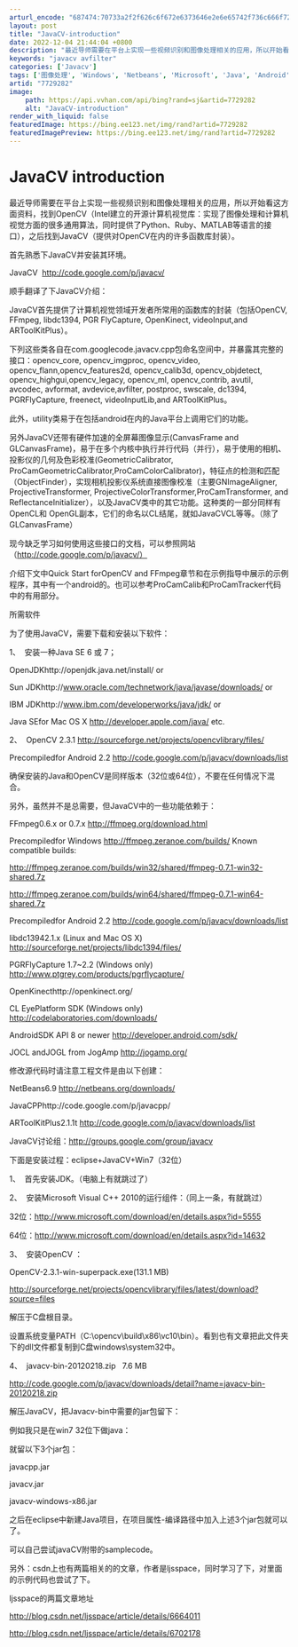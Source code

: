 ```yaml
---
arturl_encode: "687474:70733a2f2f626c6f672e6373646e2e6e65742f736c666f7263:652f61727469636c652f64657461696c732f37373239323832"
layout: post
title: "JavaCV-introduction"
date: 2022-12-04 21:44:04 +0800
description: "最近导师需要在平台上实现一些视频识别和图像处理相关的应用，所以开始看这方面资料，找到"
keywords: "javacv avfilter"
categories: ['Javacv']
tags: ['图像处理', 'Windows', 'Netbeans', 'Microsoft', 'Java', 'Android']
artid: "7729282"
image:
    path: https://api.vvhan.com/api/bing?rand=sj&artid=7729282
    alt: "JavaCV-introduction"
render_with_liquid: false
featuredImage: https://bing.ee123.net/img/rand?artid=7729282
featuredImagePreview: https://bing.ee123.net/img/rand?artid=7729282
---
```


# JavaCV introduction

最近导师需要在平台上实现一些视频识别和图像处理相关的应用，所以开始看这方面资料，找到OpenCV（Intel建立的开源计算机视觉库：实现了图像处理和计算机视觉方面的很多通用算法，同时提供了Python、Ruby、MATLAB等语言的接口），之后找到JavaCV（提供对OpenCV在内的许多函数库封装）。

首先熟悉下JavaCV并安装其环境。

JavaCV  http://code.google.com/p/javacv/

顺手翻译了下JavaCV介绍：

JavaCV首先提供了计算机视觉领域开发者所常用的函数库的封装（包括OpenCV, FFmpeg, libdc1394, PGR FlyCapture, OpenKinect, videoInput,and ARToolKitPlus）。

下列这些类各自在com.googlecode.javacv.cpp包命名空间中，并暴露其完整的接口：opencv\_core, opencv\_imgproc, opencv\_video, opencv\_flann,opencv\_features2d, opencv\_calib3d, opencv\_objdetect, opencv\_highgui,opencv\_legacy, opencv\_ml, opencv\_contrib, avutil, avcodec, avformat, avdevice,avfilter, postproc, swscale, dc1394, PGRFlyCapture, freenect, videoInputLib,and ARToolKitPlus。

此外，utility类易于在包括android在内的Java平台上调用它们的功能。

另外JavaCV还带有硬件加速的全屏幕图像显示(CanvasFrame and GLCanvasFrame)，易于在多个内核中执行并行代码（并行），易于使用的相机、投影仪的几何及色彩校准(GeometricCalibrator, ProCamGeometricCalibrator,ProCamColorCalibrator)，特征点的检测和匹配（ObjectFinder），实现相机投影仪系统直接图像校准（主要GNImageAligner, ProjectiveTransformer, ProjectiveColorTransformer,ProCamTransformer, and ReflectanceInitializer），以及JavaCV类中的其它功能。这种类的一部分同样有OpenCL和 OpenGL副本，它们的命名以CL结尾，就如JavaCVCL等等。（除了GLCanvasFrame）

现今缺乏学习如何使用这些接口的文档，可以参照网站（http://code.google.com/p/javacv/）

介绍下文中Quick Start forOpenCV and FFmpeg章节和在示例指导中展示的示例程序，其中有一个android的。也可以参考ProCamCalib和ProCamTracker代码中的有用部分。

所需软件

为了使用JavaCV，需要下载和安装以下软件：

1、  安装一种Java SE 6 或 7；

OpenJDKhttp://openjdk.java.net/install/ or

Sun JDKhttp://www.oracle.com/technetwork/java/javase/downloads/ or

IBM JDKhttp://www.ibm.com/developerworks/java/jdk/ or

Java SEfor Mac OS X http://developer.apple.com/java/ etc.

2、  OpenCV 2.3.1 http://sourceforge.net/projects/opencvlibrary/files/

Precompiledfor Android 2.2 http://code.google.com/p/javacv/downloads/list

确保安装的Java和OpenCV是同样版本（32位或64位），不要在任何情况下混合。

另外，虽然并不是总需要，但JavaCV中的一些功能依赖于：

FFmpeg0.6.x or 0.7.x http://ffmpeg.org/download.html

Precompiledfor Windows http://ffmpeg.zeranoe.com/builds/ Known compatible builds:

http://ffmpeg.zeranoe.com/builds/win32/shared/ffmpeg-0.7.1-win32-shared.7z

http://ffmpeg.zeranoe.com/builds/win64/shared/ffmpeg-0.7.1-win64-shared.7z

Precompiledfor Android 2.2 http://code.google.com/p/javacv/downloads/list

libdc13942.1.x (Linux and Mac OS X) http://sourceforge.net/projects/libdc1394/files/

PGRFlyCapture 1.7~2.2 (Windows only) http://www.ptgrey.com/products/pgrflycapture/

OpenKinecthttp://openkinect.org/

CL EyePlatform SDK (Windows only) http://codelaboratories.com/downloads/

AndroidSDK API 8 or newer http://developer.android.com/sdk/

JOCL andJOGL from JogAmp http://jogamp.org/

修改源代码时请注意工程文件是由以下创建：

NetBeans6.9 http://netbeans.org/downloads/

JavaCPPhttp://code.google.com/p/javacpp/

ARToolKitPlus2.1.1t http://code.google.com/p/javacv/downloads/list

JavaCV讨论组：http://groups.google.com/group/javacv

下面是安装过程：eclipse+JavaCV+Win7（32位）

1、  首先安装JDK。（电脑上有就跳过了）

2、  安装Microsoft Visual C++ 2010的运行组件：（同上一条，有就跳过）

32位：http://www.microsoft.com/download/en/details.aspx?id=5555

64位：http://www.microsoft.com/download/en/details.aspx?id=14632

3、  安装OpenCV ：

OpenCV-2.3.1-win-superpack.exe(131.1 MB)

http://sourceforge.net/projects/opencvlibrary/files/latest/download?source=files

解压于C盘根目录。

设置系统变量PATH（C:\opencv\build\x86\vc10\bin）。看到也有文章把此文件夹下的dll文件都复制到C盘windows\system32中。

4、  javacv-bin-20120218.zip   7.6 MB

http://code.google.com/p/javacv/downloads/detail?name=javacv-bin-20120218.zip

解压JavaCV，把Javacv-bin中需要的jar包留下：

例如我只是在win7 32位下做java：

就留以下3个jar包：

javacpp.jar

javacv.jar

javacv-windows-x86.jar

之后在eclipse中新建Java项目，在项目属性-编译路径中加入上述3个jar包就可以了。

可以自己尝试javaCV附带的samplecode。

另外：csdn上也有两篇相关的的文章，作者是ljsspace，同时学习了下，对里面的示例代码也尝试了下。

ljsspace的两篇文章地址

http://blog.csdn.net/ljsspace/article/details/6664011

http://blog.csdn.net/ljsspace/article/details/6702178